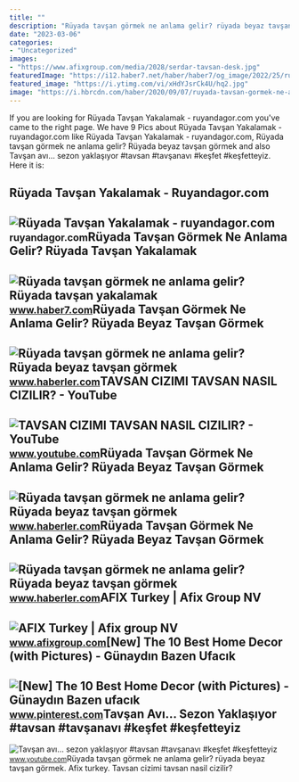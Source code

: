 ```yaml
---
title: ""
description: "Rüyada tavşan görmek ne anlama gelir? rüyada beyaz tavşan görmek"
date: "2023-03-06"
categories:
- "Uncategorized"
images:
- "https://www.afixgroup.com/media/2028/serdar-tavsan-desk.jpg"
featuredImage: "https://i12.haber7.net/haber/haber7/og_image/2022/25/ruyada_tavsan_gormek_ne_anlama_gelir_ruyada_tavsan_yakalamak_1655965334_2276.jpg"
featured_image: "https://i.ytimg.com/vi/xHdYJsrCk4U/hq2.jpg"
image: "https://i.hbrcdn.com/haber/2020/09/07/ruyada-tavsan-gormek-ne-anlama-gelir-ruyada-13578018_9313_amp.jpg"
---
```


If you are looking for Rüyada Tavşan Yakalamak - ruyandagor.com you've came to the right page. We have 9 Pics about Rüyada Tavşan Yakalamak - ruyandagor.com like Rüyada Tavşan Yakalamak - ruyandagor.com, Rüyada tavşan görmek ne anlama gelir? Rüyada beyaz tavşan görmek and also Tavşan avı... sezon yaklaşıyor #tavsan #tavşanavı #keşfet #keşfetteyiz. Here it is:

Rüyada Tavşan Yakalamak - Ruyandagor.com
----------------------------------------

 ![Rüyada Tavşan Yakalamak - ruyandagor.com](https://images.ruyandagor.com/2017/04/tavsan-yakalamak-1710.jpg) <small>ruyandagor.com</small>Rüyada Tavşan Görmek Ne Anlama Gelir? Rüyada Tavşan Yakalamak
-------------------------------------------------------------

 ![Rüyada tavşan görmek ne anlama gelir? Rüyada tavşan yakalamak](https://i12.haber7.net/haber/haber7/og_image/2022/25/ruyada_tavsan_gormek_ne_anlama_gelir_ruyada_tavsan_yakalamak_1655965334_2276.jpg) <small>www.haber7.com</small>Rüyada Tavşan Görmek Ne Anlama Gelir? Rüyada Beyaz Tavşan Görmek
----------------------------------------------------------------

 ![Rüyada tavşan görmek ne anlama gelir? Rüyada beyaz tavşan görmek](https://i.hbrcdn.com/haber/2020/09/07/ruyada-tavsan-gormek-ne-anlama-gelir-ruyada-13578018_9313_amp.jpg) <small>www.haberler.com</small>TAVSAN CIZIMI TAVSAN NASIL CIZILIR? - YouTube
---------------------------------------------

 ![TAVSAN CIZIMI TAVSAN NASIL CIZILIR? - YouTube](https://i.ytimg.com/vi/4bqn_Y913UY/maxresdefault.jpg) <small>www.youtube.com</small>Rüyada Tavşan Görmek Ne Anlama Gelir? Rüyada Beyaz Tavşan Görmek
----------------------------------------------------------------

 ![Rüyada tavşan görmek ne anlama gelir? Rüyada beyaz tavşan görmek](https://i.hbrcdn.com/haber/2020/09/07/ruyada-tavsan-gormek-ne-anlama-gelir-ruyada-13578018_210_m.jpg) <small>www.haberler.com</small>Rüyada Tavşan Görmek Ne Anlama Gelir? Rüyada Beyaz Tavşan Görmek
----------------------------------------------------------------

 ![Rüyada tavşan görmek ne anlama gelir? Rüyada beyaz tavşan görmek](https://i.hbrcdn.com/haber/2020/09/07/ruyada-tavsan-gormek-ne-anlama-gelir-ruyada-13578018_5574_m.jpg) <small>www.haberler.com</small>AFIX Turkey | Afix Group NV
---------------------------

 ![AFIX Turkey | Afix group NV](https://www.afixgroup.com/media/2028/serdar-tavsan-desk.jpg) <small>www.afixgroup.com</small>\[New\] The 10 Best Home Decor (with Pictures) - Günaydın Bazen Ufacık
----------------------------------------------------------------------

 ![[New] The 10 Best Home Decor (with Pictures) - Günaydın Bazen ufacık](https://i.pinimg.com/originals/ba/a2/7c/baa27c8809de56638dca8c7be6064a91.jpg) <small>www.pinterest.com</small>Tavşan Avı... Sezon Yaklaşıyor #tavsan #tavşanavı #keşfet #keşfetteyiz
----------------------------------------------------------------------

 ![Tavşan avı... sezon yaklaşıyor #tavsan #tavşanavı #keşfet #keşfetteyiz](https://i.ytimg.com/vi/xHdYJsrCk4U/hq2.jpg) <small>www.youtube.com</small>Rüyada tavşan görmek ne anlama gelir? rüyada beyaz tavşan görmek. Afix turkey. Tavsan cizimi tavsan nasil cizilir?
